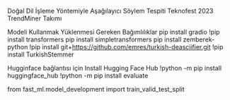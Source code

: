 Doğal Dil İşleme Yöntemiyle Aşağılayıcı Söylem Tespiti
Teknofest 2023
TrendMiner Takımı

Modeli Kullanmak Yüklenmesi Gereken Bağımlılıklar
pip install gradio
!pip install transformers
pip install simpletransformers
pip install zemberek-python
!pip install git+https://github.com/emres/turkish-deasciifier.git
!pip install TurkishStemmer

Hugginface bağlantısı için 
 Install Hugging Face Hub
!python -m pip install huggingface_hub
!python -m pip install evaluate

from fast_ml.model_development import train_valid_test_split
